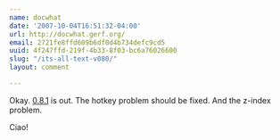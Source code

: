 ```yaml
---
name: docwhat
date: '2007-10-04T16:51:32-04:00'
url: http://docwhat.gerf.org/
email: 2721fe8ffd609b6df0d4b734defc9cd5
uuid: 4f247ffd-219f-4b33-8f03-bc6a76026600
slug: "/its-all-text-v080/"
layout: comment

---
```


Okay. <a href="https://addons.mozilla.org/en-US/firefox/addon/4125" rel="nofollow">0.8.1</a> is out.  The hotkey problem should be fixed.  And the z-index problem.

Ciao!
